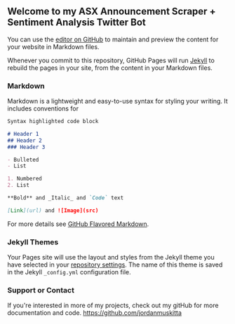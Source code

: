 ## Welcome to my ASX Announcement Scraper + Sentiment Analysis Twitter Bot

You can use the [editor on GitHub](https://github.com/jordanmuskitta/ASX_Scraper_/edit/gh-pages/index.md) to maintain and preview the content for your website in Markdown files.

Whenever you commit to this repository, GitHub Pages will run [Jekyll](https://jekyllrb.com/) to rebuild the pages in your site, from the content in your Markdown files.

### Markdown

Markdown is a lightweight and easy-to-use syntax for styling your writing. It includes conventions for

```markdown
Syntax highlighted code block

# Header 1
## Header 2
### Header 3

- Bulleted
- List

1. Numbered
2. List

**Bold** and _Italic_ and `Code` text

[Link](url) and ![Image](src)
```

For more details see [GitHub Flavored Markdown](https://guides.github.com/features/mastering-markdown/).

### Jekyll Themes

Your Pages site will use the layout and styles from the Jekyll theme you have selected in your [repository settings](https://github.com/jordanmuskitta/ASX_Scraper_/settings). The name of this theme is saved in the Jekyll `_config.yml` configuration file.

### Support or Contact

If you're interested in more of my projects, check out my gitHub for more documentation and code. https://github.com/jordanmuskitta
